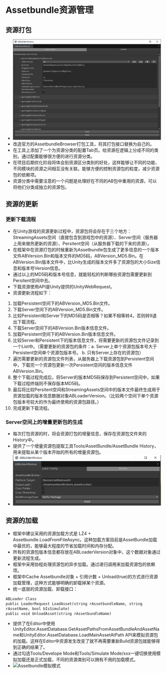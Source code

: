 # Assetbundle资源管理

## 资源打包
* ![改造后的AssetbundleBrowser](https://github.com/winddyhe/knight/blob/master/Doc/res/images/assetbundlebrowser_improved.png)
* 改造官方的AssetbundleBrowser打包工具，将其打包接口替换为自己的。
* 在工具上添加了一个为资源分类的配置Tab页。给资源在逻辑上分成不同的类别，通过配置能够很方便的进行资源分类。
* 在项目后期优化阶段将体会到资源区分类别的好处，这样能够让不同的功能、不同模块的资源之间相互没有关联。能够方便的控制资源包的粒度，减少资源包的依赖项。
* 资源分类中需要注意的一个问题是处理好在不同的AB包中重用的资源，可以将他们分类成独立的资源包。

## 资源的更新
### 更新下载流程
* 在Unity游戏的资源更新过程中，资源包将会存在于三个地方：StreamingAssets空间（直接包含到游戏包中的资源）、Server空间（服务器上用来做热更新的资源）、Persitent空间（从服务器下载的下来的资源）。
* 在框架中在资源打包的时候重新为Assetbundle包生成了更多信息的一个版本文件ABVersion.Bin和版本文件的MD5码，ABVersion_MD5.Bin。在ABVersion.Bin版本文件中，比Unity生成的版本文件多了资源包的大小Size信息和版本号Version信息。
* 通过以上的MD5码和版本号信息，就能轻松的判断哪些资源包需要更新到Persitent空间中去。
* 下载资源使用API是Unity提供的UnityWebRequest。
* 资源更新流程如下：
1. 加载Persistent空间下的ABVersion_MD5.Bin文件。
2. 下载Server空间下的ABVersion_MD5.Bin文件。
3. 比较Persistent和Server下的MD5码是否相等？如果不相等转4，否则转9退出下载流程。
4. 下载Server空间下的ABVersion.Bin版本信息文件。
5. 加载Persistent空间下的ABVersion.Bin版本信息文件。
6. 比较Server和Persistent下的版本信息文件，将需要更新的资源包文件记录到一个List中。（需要更新的资源包的条件：a. Server上单个资源包版本号大于Persistent空间单个资源包版本号。 b. 只有Server上存在的资源包）
7. 遍历需要更新的资源包文件列表，从服务器上下载资源包到Persistent空间中，下载完一个资源包更新一次Persistent空间的版本信息文件ABVersion.Bin。
8. 整个下载过程完成后，将Server的版本MD5码保存到Persistent空间中，如果下载过程终端则不保存版本MD5码。
9. 最后将比较Persitent空间和StreamingAssets空间中的版本文件最终生成用于资源加载的版本信息数据对象ABLoaderVersion。（比较两个空间下单个资源包版本号较大的作为最终使用的资源包路径。）
10. 完成更新下载流程。
### Server空间上的增量更新包的生成
* 每次打包资源的时，将会资源打包的增量信息，保存在资源包文件夹的History中。
* 提供了一个增量资源包提取工具Tools/AssetBundle/AssetBundle History，用来提取从某个版本开始的所有的增量资源包。
* ![AssetbundleHistory](https://github.com/winddyhe/knight/blob/master/Doc/res/images/assetbundle_histroy.png)

## 资源的加载
* 框架中建议采用的资源加载方式是 LZ4 + Assetbundle.LoadFromFileAsync。这种加载方案目前是AssetBundle加载中最优的，能够最大程度的节省加载时间和内存分配。
* 所有的资源包版本信息都存放在ABLoaderVersion对象中，这个数据对象通过更新流程生成。
* 框架中采用协程处理资源包的异步加载。通过递归调用来加载资源包的依赖项。
* 框架中Cache Assetbundle对象 + 引用计数 + Unload(true)的方式进行资源加载管理，这种方式能够明确的卸载掉某个资源。
* 统一底层的资源加载、卸载接口：
```
ABLoader Class
public LoaderRequest LoadAsset(string rAssetbundleName, string rAssetName, bool bIsSimulate)
public void UnloadAsset(string rAssetbundleName)
```
* 提供了在Editor中使用UnityEditor.AssetDatabase.GetAssetPathsFromAssetBundleAndAssetName和UnityEditor.AssetDatabase.LoadMainAssetAtPath API来模拟资源包的加载。这样在Editor中资源发生改变了就不再需要重新Build资源包就能够得到正确的结果了。
* 通过勾选Tools/Develope Mode和Tools/Simulate Mode/xxx一键切换使用模拟加载还是正式加载，不同的资源类别可以拥有不用的加载模式。
* ![Assetbundle模拟模式](https://github.com/winddyhe/knight/blob/master/Doc/res/images/assetbundle_simulate.png)
